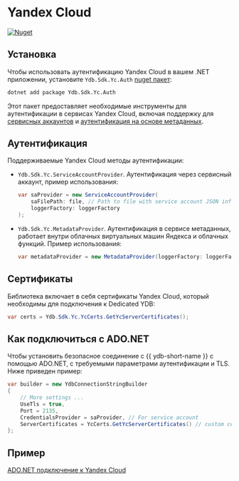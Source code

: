 # Yandex Cloud

[![Nuget](https://img.shields.io/nuget/v/Ydb.Sdk.Yc.Auth)](https://www.nuget.org/packages/Ydb.Sdk.Yc.Auth/)

## Установка

Чтобы использовать аутентификацию Yandex Cloud в вашем .NET приложении, установите `Ydb.Sdk.Yc.Auth` [nuget пакет](https://www.nuget.org/packages/Ydb.Sdk.Yc.Auth/):

```bash
dotnet add package Ydb.Sdk.Yc.Auth
```

Этот пакет предоставляет необходимые инструменты для аутентификации в сервисах Yandex Cloud, включая поддержку для [сервисных аккаунтов](https://yandex.cloud/ru/docs/iam/concepts/users/service-accounts) и [аутентификация на основе метаданных](https://yandex.cloud/ru/docs/compute/operations/vm-connect/auth-inside-vm).

## Аутентификация

Поддерживаемые Yandex Cloud методы аутентификации:

- `Ydb.Sdk.Yc.ServiceAccountProvider`. Аутентификация через сервисный аккаунт, пример использования:
    
    ```c#
    var saProvider = new ServiceAccountProvider(
        saFilePath: file, // Path to file with service account JSON info
        loggerFactory: loggerFactory
    );
    ```

- `Ydb.Sdk.Yc.MetadataProvider`. Аутентификация в сервисе метаданных, работает внутри облачных виртуальных машин Яндекса и облачных функций. Пример использования:
    
    ```c#
    var metadataProvider = new MetadataProvider(loggerFactory: loggerFactory);
    ```

## Сертификаты

Библиотека включает в себя сертификаты Yandex Cloud, который необходимы для подключения к Dedicated YDB:

```c#
var certs = Ydb.Sdk.Yc.YcCerts.GetYcServerCertificates();
```

## Как подключиться с ADO.NET

Чтобы установить безопасное соединение с {{ ydb-short-name }} с помощью ADO.NET, с требуемыми параметрами аутентификации и TLS. Ниже приведен пример:

```c#
var builder = new YdbConnectionStringBuilder
{
    // More settings ...
    UseTls = true,
    Port = 2135,
    CredentialsProvider = saProvider, // For service account
    ServerCertificates = YcCerts.GetYcServerCertificates() // custom certificates Yandex Cloud
};
```

## Пример

[ADO.NET подключение к Yandex Cloud](https://github.com/ydb-platform/ydb-dotnet-sdk/tree/main/examples/src/YC)
